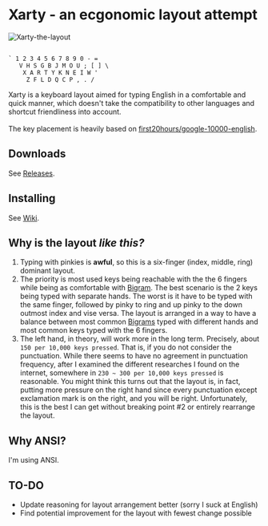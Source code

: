 # Xarty - an ecgonomic layout attempt

![Xarty-the-layout](https://github.com/CarrieForle/xarty/assets/53133715/ec364811-a7a1-4aa1-abd5-59597699a80f)

```

` 1 2 3 4 5 6 7 8 9 0 - = 
   V H S G B J M O U ; [ ] \
    X A R T Y K N E I W '
     Z F L D Q C P , . /
```

Xarty is a keyboard layout aimed for typing English in a comfortable and quick manner, which doesn't take the compatibility to other languages and shortcut friendliness into account.<br> 
<br>
The key placement is heavily based on [first20hours/google-10000-english](https://github.com/first20hours/google-10000-english).

## Downloads
See [Releases](https://github.com/CarrieForle/xarty/releases).

## Installing
See [Wiki](https://github.com/CarrieForle/xarty/wiki/How-to-install).

## Why is the layout *like this?*
1. Typing with pinkies is **awful**, so this is a six-finger (index, middle, ring) dominant layout.
2. The priority is most used keys being reachable with the the 6 fingers while being as comfortable with [Bigram](https://en.wikipedia.org/wiki/Bigram). The best scenario is the 2 keys being typed with separate hands. The worst is it have to be typed with the same finger, followed by pinky to ring and up pinky to the down outmost index and vise versa. The layout is arranged in a way to have a balance between most common [Bigrams](https://en.wikipedia.org/wiki/Bigram) typed with different hands and most common keys typed with the 6 fingers.
3. The left hand, in theory, will work more in the long term. Precisely, about `150 per 10,000 keys pressed`. That is, if you do not consider the punctuation. While there seems to have no agreement in punctuation frequency, after I examined the different researches I found on the internet, somewhere in `230 ~ 300 per 10,000 keys pressed` is reasonable. You might think this turns out that the layout is, in fact, putting more pressure on the right hand since every punctuation except exclamation mark is on the right, and you will be right. Unfortunately, this is the best I can get without breaking point \#2 or entirely rearrange the layout.

## Why ANSI?
I'm using ANSI.

## TO-DO
- Update reasoning for layout arrangement better (sorry I suck at English)
- Find potential improvement for the layout with fewest change possible

